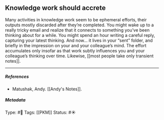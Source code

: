 ## Knowledge work should accrete  # 

Many activities in knowledge work seem to be ephemeral efforts, their outputs mostly discarded after they’re completed. You might wake up to a really tricky email and realize that it connects to something you’ve been thinking about for a while. You might spend an hour writing a careful reply, capturing your latest thinking. And now… it lives in your “sent” folder, and briefly in the impression on your and your colleague’s mind. The effort accumulates only insofar as that work subtly influences you and your colleague’s thinking over time. Likewise, [[most people take only transient notes]].

___

##### References

- Matushak, Andy. [[Andy's Notes]].

##### Metadata

Type: #🔴 
Tags: [[PKM]]
Status: #☀️ 